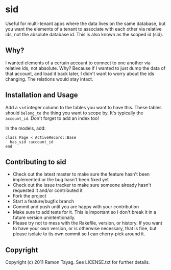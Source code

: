# sid

Useful for multi-tenant apps where the data lives on the same database, but you want the elements of a tenant to associate with each other via relative ids, not the absolute database id. This is also known as the scoped id (sid).

## Why?

I wanted elements of a certain account to connect to one another via relative ids, not absolute. Why? Because if I wanted to just dump the data of that account, and load it back later, I didn't want to worry about the ids changing. The relations would stay intact.

## Installation and Usage

Add a `sid` integer column to the tables you want to have this. These tables should `belong_to` the thing you want to scope by. It's typically the `account_id`. Don't forget to add an index too!

In the models, add:

    class Page < ActiveRecord::Base
      has_sid :account_id
    end

## Contributing to sid

* Check out the latest master to make sure the feature hasn't been implemented or the bug hasn't been fixed yet
* Check out the issue tracker to make sure someone already hasn't requested it and/or contributed it
* Fork the project
* Start a feature/bugfix branch
* Commit and push until you are happy with your contribution
* Make sure to add tests for it. This is important so I don't break it in a future version unintentionally.
* Please try not to mess with the Rakefile, version, or history. If you want to have your own version, or is otherwise necessary, that is fine, but please isolate to its own commit so I can cherry-pick around it.

## Copyright

Copyright (c) 2011 Ramon Tayag. See LICENSE.txt for
further details.
